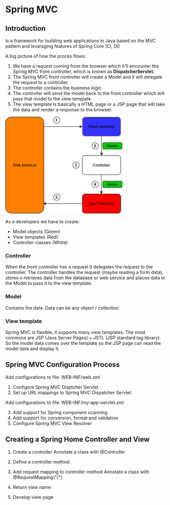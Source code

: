 # Spring MVC

## Introduction

Is a framework for building web applications in Java based on the MVC pattern and levaraging features of Spring Core (CI, DI)

A big picture of how the proces flows:

1. We have a request coming from the browser which it'll encounter the Spring MVC front controller, which is known as **DispatcherServlet**.
2. The Spring MVC front controller will create a Model and it will delegate the request to a controller.
3. The controller contains the business logic.
4. The controller will send the model back to the front controller which will pass that model to the view template.
5. The view template is basically a HTML page or a JSP page that will take the data and render a response to the browser.

<img style="float: center;" src="https://github.com/mikedr/SpringMVC/blob/main/Images/001-MVCdiagram.png">

As a developers we have to create:

* Model objects (Green)
* View templates (Red)
* Controller classes (White)

### Controller

When the front controller has a request it delegates the request to the controller. The controller handles the request (maybe reading a form data), stores o retrieves data from the database or web service and places data in the Model to pass it to the view template. 

### Model

Contains the data. Data can be any object / collection.

### View template

Spring MVC is flaxible, it supports many view templates. The most commons are JSP (Java Server Pages) + JSTL (JSP standard tag library). So the model data comes over the template so the JSP page can read the model data and display it. 

## Spring MVC Configuration Process

Add configurations to file: WEB-INF/web.xml

1. Configure Spring MVC Disptcher Servlet
2. Set up URL mappings to Spring MVC Dispatcher Servlet.

Add configurations to file: WEB-INF/my-app-servlet.xml

3. Add support for Spring component scanning
4. Add support for conversion, format and validation
5. Configure Spring MVC View Resolver

## Creating a Spring Home Controller and View

1. Create a controller
Annotate a class with @Controller

2. Define a controller method

3. Add request mapping to controller method
Annotate a class with @RequestMapping("/")

4. Return view name
5. Develop view page